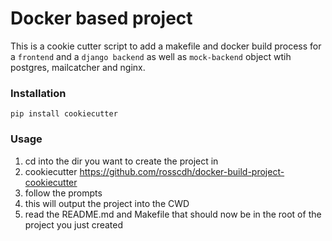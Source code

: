 Docker based project
====================

This is a cookie cutter script to add a makefile and docker build process
for a `frontend` and a `django backend` as well as `mock-backend` object wtih postgres, mailcatcher and nginx.


### Installation

```
pip install cookiecutter
```

### Usage

1. cd into the dir you want to create the project in
2. cookiecutter https://github.com/rosscdh/docker-build-project-cookiecutter
3. follow the prompts
4. this will output the project into the CWD
5. read the README.md and Makefile that should now be in the root of the project you just created
